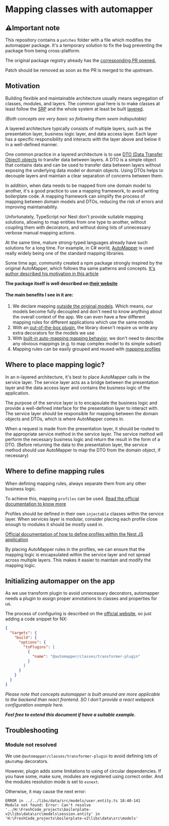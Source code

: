 # Mapping classes with automapper

## ⚠️Important note
This repository contains a `patches` folder with a file which modifies the automapper package.
It's a temporary solution to fix the bug preventing the package from being cross-platform.

The original package registry already has the [corresponding PR opened.](https://github.com/nartc/mapper/pull/570)

Patch should be removed as soon as the PR is merged to the upstream.

## Motivation

Building flexible and maintainable architecture usually means segregation of classes, modules, and layers.
The common goal here is to make classes at least follow the [SRP](https://www.enjoyalgorithms.com/blog/single-responsibility-principle-in-oops) and the whole system at least be built [layered](https://www.baeldung.com/cs/layered-architecture).

*(Both concepts are very basic so following them seem indisputable)*


A layered architecture typically consists of multiple layers, such as the presentation layer, business logic layer, and data access layer. Each layer has a specific responsibility and interacts with the layer above and below it in a well-defined manner.

One common practice in a layered architecture is to use [DTO (Data Transfer Object) objects](https://ru.wikipedia.org/wiki/DTO) to transfer data between layers. A DTO is a simple object that contains data and can be used to transfer data between layers without exposing the underlying data model or domain objects. Using DTOs helps to decouple layers and maintain a clear separation of concerns between them.

In addition, when data needs to be mapped from one domain model to another, it's a good practice to use a mapping framework, to avoid writing boilerplate code. A mapping framework can simplify the process of mapping between domain models and DTOs, reducing the risk of errors and improving maintainability.

Unfortunately, TypeScript nor Nest don't provide suitable mapping solutions, allowing to map entities from one type to another, without coupling them with decorators, and without doing lots of unnecessary verbose manual mapping actions. 

At the same time, mature strong-typed languages already have such solutions for a long time. For example, in C# world, [AutoMapper](https://www.nuget.org/packages/automapper/) is used really widely being one of the standard mapping libraries.

Some time ago, community created a npm package strongly inspired by the original AutoMapper, which follows tha same patterns and concepts.
[It's author described his motivation in this article](https://nartc.netlify.app/blogs/automapper-typescript/)

**The package itself is well described on [their website](https://automapperts.netlify.app/)**

#### The main benefits I see in it are:
1. We declare mapping [outside the original models](https://automapperts.netlify.app/docs/tutorial/create-mapping). Which means, our models become fully decoupled and don't need to know anything about the overall context of the app. We can even have a few different mapping rules for different applications which use the same models
1. With an [out-of-the-box plugin](https://automapperts.netlify.app/docs/misc/transformer-plugin), the library doesn't require us write any extra decorators for the models we use
1. With [built-in auto-mapping mapping behavior](https://automapperts.netlify.app/docs/fundamentals/naming-convention), we don't need to describe any obvious mappings (e.g. to map complex model to its simple subset)
1. Mapping rules can be easily grouped and reused with [mapping profiles](https://automapperts.netlify.app/docs/tutorial/mapping-profile)

## Where to place mapping logic?

In an n-layered architecture, it's best to place AutoMapper calls in the service layer. The service layer acts as a bridge between the presentation layer and the data access layer and contains the business logic of the application.

The purpose of the service layer is to encapsulate the business logic and provide a well-defined interface for the presentation layer to interact with. The service layer should be responsible for mapping between the domain objects and DTOs, which is where AutoMapper comes in.

When a request is made from the presentation layer, it should be routed to the appropriate service method in the service layer. The service method will perform the necessary business logic and return the result in the form of a DTO. (Before returning the data to the presentation layer, the service method should use AutoMapper to map the DTO from the domain object, if necessary)

## Where to define mapping rules

When defining mapping rules, always separate them from any other business logic. 

To achieve this, mapping `profiles` can be used. [Read the official documentation to know more](https://automapperts.netlify.app/docs/tutorial/mapping-profile)

Profiles should be defined in their own `injectable` classes within the service layer. When services layer is modular, consider placing each profile close enough to modules it should be mostly used in.

[Official documentation of how to define profiles within the Nest JS application](https://automapperts.netlify.app/docs/nestjs#automapperprofile)

By placing AutoMapper rules in the profiles, we can ensure that the mapping logic is encapsulated within the service layer and not spread across multiple layers. This makes it easier to maintain and modify the mapping logic.

## Initializing automapper on the app
As we use transform plugin to avoid unnecessary decorators, automapper needs a plugin to assign proper annotations to classes and properties for us.

The process of configuring is described on the [official website](https://automapperts.netlify.app/docs/misc/transformer-plugin#nestjs-with-nx), so just adding a code snippet for NX:
```json
{
  "targets": {
    "build": {
      "options": {
        "tsPlugins": [
          {
            "name": "@automapper/classes/transformer-plugin"
          }
        ]
      }
    }
  }
}
```

_Please note that concepts automapper is built around are more applicable to the backend than react frontend. SO I don't provide a react webpack configuration example here._

**_Feel free to extend this document if have a suitable example._**

## Troubleshooting
### Module not resolved
We use `@automapper/classes/transformer-plugin` to avoid defining lots of `@AutoMap` decorators.

However, plugin adds some limitations to using of circular dependencies. If you have some, make sure, modules are registered using correct order. And the modules resolution mode is set to `esnext`.

Otherwise, it may cause the next error:
```text
ERROR in ../../libs/data/src/models/user.entity.ts 18:40-141
Module not found: Error: Can't resolve '../H:\FreshCode_projects\boilerplate-v2\libs\data\src\models\session.entity' in 'H:\FreshCode_projects\boilerplate-v2\libs\data\src\models'
```
